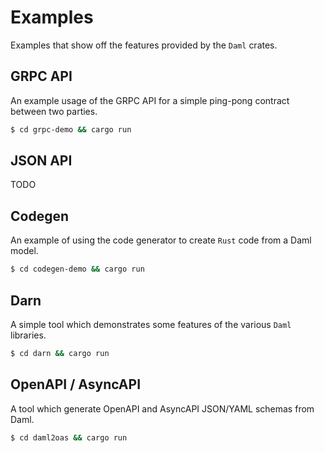 # Examples

Examples that show off the features provided by the `Daml` crates.

## GRPC API
An example usage of the GRPC API for a simple ping-pong contract between two parties.

```bash
$ cd grpc-demo && cargo run
```

## JSON API
TODO

## Codegen
An example of using the code generator to create `Rust` code from a Daml model.

```bash
$ cd codegen-demo && cargo run
```

## Darn
A simple tool which demonstrates some features of the various `Daml` libraries.

```bash
$ cd darn && cargo run
```

## OpenAPI / AsyncAPI
A tool which generate OpenAPI and AsyncAPI JSON/YAML schemas from Daml.

```bash
$ cd daml2oas && cargo run
```